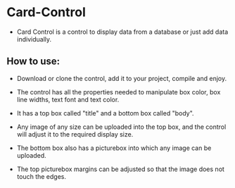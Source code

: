 # Card-Control
* Card Control is a control to display data from a database or just add data individually.

## How to use:

* Download or clone the control, add it to your project, compile and enjoy.

* The control has all the properties needed to manipulate box color, box line widths, text font and text color.

* It has a top box called "title" and a bottom box called "body".

* Any image of any size can be uploaded into the top box, and the control will adjust it to the required display size.

* The bottom box also has a picturebox into which any image can be uploaded.

* The top picturebox margins can be adjusted so that the image does not touch the edges.

